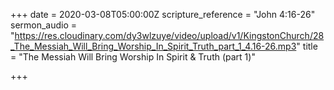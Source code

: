 +++
date = 2020-03-08T05:00:00Z
scripture_reference = "John 4:16-26"
sermon_audio = "https://res.cloudinary.com/dy3wlzuye/video/upload/v1/KingstonChurch/28_The_Messiah_Will_Bring_Worship_In_Spirit_Truth_part_1_4.16-26.mp3"
title = "The Messiah Will Bring Worship In Spirit & Truth (part 1)"

+++
